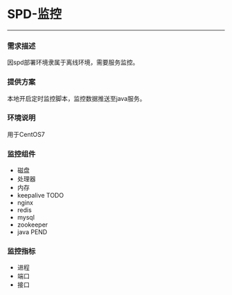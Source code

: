 # SPD-监控
---

### 需求描述
因spd部署环境隶属于离线环境，需要服务监控。

### 提供方案
本地开启定时监控脚本，监控数据推送至java服务。

### 环境说明
用于CentOS7

### 监控组件
* 磁盘
* 处理器
* 内存
* keepalive TODO
* nginx
* redis
* mysql
* zookeeper
* java PEND

### 监控指标
* 进程
* 端口
* 接口

